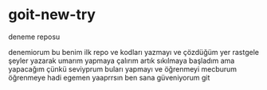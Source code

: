 # goit-new-try
deneme reposu

denemiorum 
bu benim ilk repo ve kodları yazmayı ve çözdüğüm yer
rastgele şeyler yazarak umarım yapmaya çalırım artık
sıkılmaya başladım ama yapacağım çünkü seviyprum buları yapmayı ve öğrenmeyi 
mecburum öğrenmeye 
hadi egemen yaaprrsın ben sana güveniyorum
git

